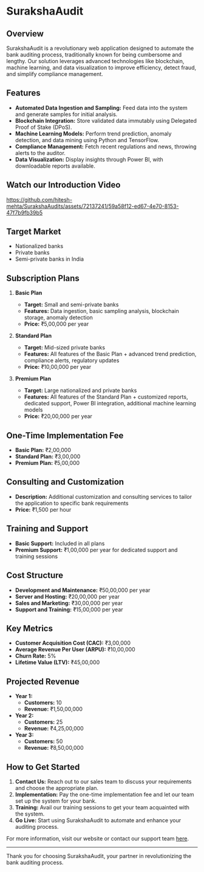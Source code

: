 # SurakshaAudit

## Overview
SurakshaAudit is a revolutionary web application designed to automate the bank auditing process, traditionally known for being cumbersome and lengthy. Our solution leverages advanced technologies like blockchain, machine learning, and data visualization to improve efficiency, detect fraud, and simplify compliance management.

## Features
- **Automated Data Ingestion and Sampling:** Feed data into the system and generate samples for initial analysis.
- **Blockchain Integration:** Store validated data immutably using Delegated Proof of Stake (DPoS).
- **Machine Learning Models:** Perform trend prediction, anomaly detection, and data mining using Python and TensorFlow.
- **Compliance Management:** Fetch recent regulations and news, throwing alerts to the auditor.
- **Data Visualization:** Display insights through Power BI, with downloadable reports available.

## Watch our Introduction Video
https://github.com/hitesh-mehta/SurakshaAudits/assets/72137241/59a58f12-ed67-4e70-8153-47f7b9fb39b5

## Target Market
- Nationalized banks
- Private banks
- Semi-private banks in India

## Subscription Plans
1. **Basic Plan**
   - **Target:** Small and semi-private banks
   - **Features:** Data ingestion, basic sampling analysis, blockchain storage, anomaly detection
   - **Price:** ₹5,00,000 per year

2. **Standard Plan**
   - **Target:** Mid-sized private banks
   - **Features:** All features of the Basic Plan + advanced trend prediction, compliance alerts, regulatory updates
   - **Price:** ₹10,00,000 per year

3. **Premium Plan**
   - **Target:** Large nationalized and private banks
   - **Features:** All features of the Standard Plan + customized reports, dedicated support, Power BI integration, additional machine learning models
   - **Price:** ₹20,00,000 per year

## One-Time Implementation Fee
- **Basic Plan:** ₹2,00,000
- **Standard Plan:** ₹3,00,000
- **Premium Plan:** ₹5,00,000

## Consulting and Customization
- **Description:** Additional customization and consulting services to tailor the application to specific bank requirements
- **Price:** ₹1,500 per hour

## Training and Support
- **Basic Support:** Included in all plans
- **Premium Support:** ₹1,00,000 per year for dedicated support and training sessions

## Cost Structure
- **Development and Maintenance:** ₹50,00,000 per year
- **Server and Hosting:** ₹20,00,000 per year
- **Sales and Marketing:** ₹30,00,000 per year
- **Support and Training:** ₹15,00,000 per year

## Key Metrics
- **Customer Acquisition Cost (CAC):** ₹3,00,000
- **Average Revenue Per User (ARPU):** ₹10,00,000
- **Churn Rate:** 5%
- **Lifetime Value (LTV):** ₹45,00,000

## Projected Revenue
- **Year 1:**
  - **Customers:** 10
  - **Revenue:** ₹1,50,00,000
- **Year 2:**
  - **Customers:** 25
  - **Revenue:** ₹4,25,00,000
- **Year 3:**
  - **Customers:** 50
  - **Revenue:** ₹8,50,00,000

## How to Get Started
1. **Contact Us:** Reach out to our sales team to discuss your requirements and choose the appropriate plan.
2. **Implementation:** Pay the one-time implementation fee and let our team set up the system for your bank.
3. **Training:** Avail our training sessions to get your team acquainted with the system.
4. **Go Live:** Start using SurakshaAudit to automate and enhance your auditing process.

For more information, visit our website or contact our support team [here](urbanai0209@gmail.com).

---

Thank you for choosing SurakshaAudit, your partner in revolutionizing the bank auditing process.
